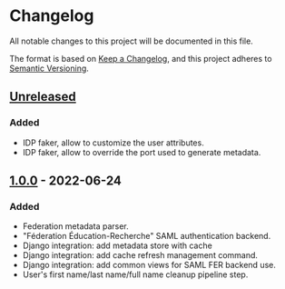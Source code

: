 # Changelog

All notable changes to this project will be documented in this file.

The format is based on
[Keep a Changelog](https://keepachangelog.com/en/1.0.0/),
and this project adheres to
[Semantic Versioning](https://semver.org/spec/v2.0.0.html).

## [Unreleased]

### Added
- IDP faker, allow to customize the user attributes.
- IDP faker, allow to override the port used to generate metadata.

## [1.0.0] - 2022-06-24

### Added
- Federation metadata parser.
- "Féderation Éducation-Recherche" SAML authentication backend.
- Django integration: add metadata store with cache
- Django integration: add cache refresh management command.
- Django integration: add common views for SAML FER backend use.
- User's first name/last name/full name cleanup pipeline step.

[unreleased]: https://github.com/openfun/social-edu-federation/compare/v1.0.0...main
[1.0.0]: https://github.com/openfun/social-edu-federation/compare/8d3b675d043e1e791ca78c3a0b2ba3f44635128e...v1.0.0
